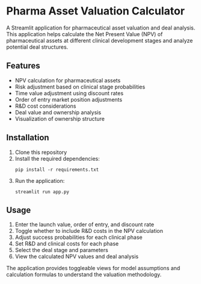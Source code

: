 # Pharma Asset Valuation Calculator

A Streamlit application for pharmaceutical asset valuation and deal analysis. This application helps calculate the Net Present Value (NPV) of pharmaceutical assets at different clinical development stages and analyze potential deal structures.

## Features

- NPV calculation for pharmaceutical assets
- Risk adjustment based on clinical stage probabilities
- Time value adjustment using discount rates
- Order of entry market position adjustments
- R&D cost considerations
- Deal value and ownership analysis
- Visualization of ownership structure

## Installation

1. Clone this repository
2. Install the required dependencies:
   ```
   pip install -r requirements.txt
   ```
3. Run the application:
   ```
   streamlit run app.py
   ```

## Usage

1. Enter the launch value, order of entry, and discount rate
2. Toggle whether to include R&D costs in the NPV calculation
3. Adjust success probabilities for each clinical phase
4. Set R&D and clinical costs for each phase
5. Select the deal stage and parameters
6. View the calculated NPV values and deal analysis

The application provides toggleable views for model assumptions and calculation formulas to understand the valuation methodology. 
